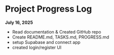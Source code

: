 # Project Progress Log

**July 16, 2025**
- Read documentation & Created GitHub repo
- Create README.md, TASKS.md, PROGRESS.md
- setup Supabase and connect app
- created login/register UI


 
